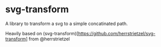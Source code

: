 # svg-transform
A library to transform a svg to a simple concatinated path.

Heavily based on (svg-transform)[https://github.com/herrstrietzel/svg-transform] from @herrstrietzel